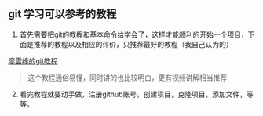 ## git 学习可以参考的教程
1. 首先需要把git的教程和基本命令给学会了，这样才能顺利的开始一个项目，下面是推荐的教程以及相应的评价，只推荐最好的教程（我自己认为的）<br>

[廖雪峰的git教程](https://www.liaoxuefeng.com/wiki/0013739516305929606dd18361248578c67b8067c8c017b000)
> 这个教程通俗易懂，同时讲的也比较明白，更有视频讲解相当推荐
2. 看完教程就要动手做，注册github账号，创建项目，克隆项目，添加文件，等等。